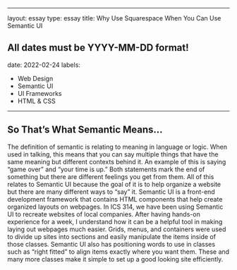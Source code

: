 
---
layout: essay
type: essay
title: Why Use Squarespace When You Can Use Semantic UI
## All dates must be YYYY-MM-DD format!
date: 2022-02-24
labels:
  - Web Design
  - Semantic UI
  - UI Frameworks
  - HTML & CSS
---

## So That’s What Semantic Means...

The definition of semantic is relating to meaning in language or logic. When used in talking, this means that you can say multiple things that have the same meaning but different contexts behind it. An example of this is saying “game over” and “your time is up.” Both statements mark the end of something but there are different feelings you get from them. All of this relates to Semantic UI because the goal of it is to help organize a website but there are many different ways to “say” it. Semantic UI is a front-end development framework that contains HTML components that help create organized layouts on webpages. In ICS 314, we have been using Semantic UI to recreate websites of local companies. After having hands-on experience for a week, I understand how it can be a helpful tool in making laying out webpages much easier. Grids, menus, and containers were used to divide up sites into sections and easily manipulate the items inside of those classes. Semantic UI also has positioning words to use in classes such as “right fitted” to align items exactly where you want them. These and many more classes make it simple to set up a good looking site efficiently. 
